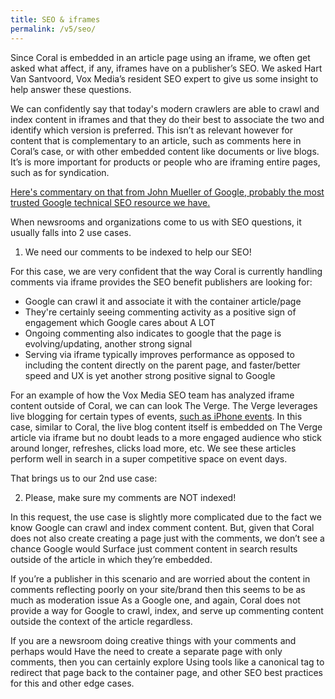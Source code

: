 ```yaml
---
title: SEO & iframes
permalink: /v5/seo/
---
```


Since Coral is embedded in an article page using an iframe, we often get asked what affect, 
if any, iframes have on a publisher’s SEO. We asked Hart Van Santvoord, Vox Media’s resident
SEO expert to give us some insight to help answer these questions.

We can confidently say that today's modern crawlers are able to crawl and index content in 
iframes and that they do their best to associate the two and identify which version is preferred.
This isn’t as relevant however for content that is complementary to an article, such as comments
here in Coral’s case, or with other embedded content like documents or live blogs. It’s is more 
important for products or people who are iframing entire pages, such as for syndication.

[Here's commentary on that from John Mueller of Google, probably the most trusted 
Google technical SEO resource we have.](https://www.seroundtable.com/google-iframes-seo-24098.html )

When newsrooms and organizations come to us with SEO questions, it usually falls into 
2 use cases.

1. We need our comments to be indexed to help our SEO!

For this case, we are very confident that the way Coral is currently handling comments 
via iframe provides the SEO benefit publishers are looking for:

* Google can crawl it and associate it with the container article/page
* They're certainly seeing commenting activity as a positive sign of engagement which 
Google cares about A LOT
* Ongoing commenting also indicates to google that the page is evolving/updating, 
another strong signal
* Serving via iframe typically improves performance as opposed to including the content 
directly on the parent page, and faster/better speed and UX is yet another strong positive 
signal to Google

For an example of how the Vox Media SEO team has analyzed iframe content outside of Coral, 
we can can look The Verge. The Verge leverages live blogging for certain types of events, 
[such as iPhone events](https://www.theverge.com/2019/9/10/20840715/apple-iphone-11-event-live-blog-announcement-photos). 
In this case, similar to Coral, the live blog content itself is embedded on The Verge article 
via iframe but no doubt leads to a more engaged audience who stick around longer, refreshes, 
clicks load more, etc. We see these articles perform well in search in a super competitive 
space on event days.

That brings us to our 2nd use case:

2. Please, make sure my comments are NOT indexed!

In this request, the use case is slightly more complicated due to the fact we know 
Google can crawl and index comment content. But, given that Coral does not also 
create creating a page just with the comments, we don’t see a chance Google would
Surface just comment content in search results outside of the article in which they’re
embedded.

If you’re a publisher in this scenario and are worried about the content in comments 
reflecting poorly on your site/brand then this seems to be as much as moderation issue 
As a Google one, and again, Coral does not provide a way for Google to crawl, index, 
and serve up commenting content outside the context of the article regardless.

If you are a newsroom doing creative things with your comments and perhaps would 
Have the need to create a separate page with only comments, then you can certainly explore
Using tools like a canonical tag to redirect that page back to the container page, and other
SEO best practices for this and other edge cases. 
